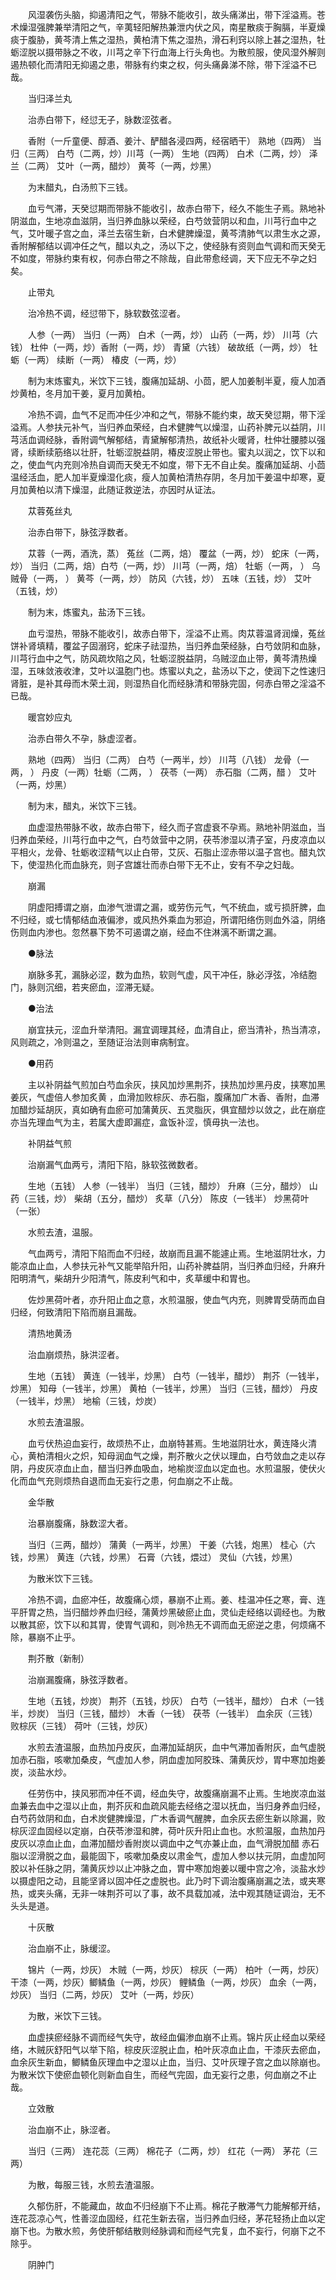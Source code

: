 <!-- { "loadSidebar": true } -->
　　风湿袭伤头脑，抑遏清阳之气，带脉不能收引，故头痛涕出，带下淫溢焉。苍术燥湿强脾兼举清阳之气，辛荑轻阳解热兼泄内伏之风，南星散痰于胸膈，半夏燥痰于腹胁，黄芩清上焦之湿热，黄柏清下焦之湿热，滑石利窍以除上甚之湿热，牡蛎涩脱以摄带脉之不收，川芎之辛下行血海上行头角也。为散煎服，使风湿外解则遏热顿化而清阳无抑遏之患，带脉有约束之权，何头痛鼻涕不除，带下淫溢不已哉。

　　当归泽兰丸

　　治赤白带下，经愆无子，脉数涩弦者。

　　香附（一斤童便、醇酒、姜汁、酽醋各浸四两，经宿晒干） 熟地（四两） 当归（三两） 白芍（二两，炒）川芎（一两） 生地（四两） 白术（二两，炒） 泽兰（二两） 艾叶（一两，醋炒） 黄芩（一两，炒黑）

　　为末醋丸，白汤煎下三钱。

　　血亏气滞，天癸愆期而带脉不能收引，故赤白带下，经久不能生子焉。熟地补阴滋血，生地凉血滋阴，当归养血脉以荣经，白芍敛营阴以和血，川芎行血中之气，艾叶暖子宫之血，泽兰去宿生新，白术健脾燥湿，黄芩清肺气以肃生水之源，香附解郁结以调冲任之气，醋以丸之，汤以下之，使经脉有资则血气调和而天癸无不如度，带脉约束有权，何赤白带之不除哉，自此带愈经调，天下应无不孕之妇矣。

　　止带丸

　　治冷热不调，经愆带下，脉软数弦涩者。

　　人参（一两） 当归（一两） 白术（一两，炒） 山药（一两，炒） 川芎（六钱） 杜仲（一两，炒）香附（一两，炒） 青黛（六钱） 破故纸（一两，炒） 牡蛎（一两） 续断（一两） 椿皮（一两，炒）

　　制为末炼蜜丸，米饮下三钱，腹痛加延胡、小茴，肥人加姜制半夏，瘦人加酒炒黄柏，冬月加干姜，夏月加黄柏。

　　冷热不调，血气不足而冲任少冲和之气，带脉不能约束，故天癸愆期，带下淫溢焉。人参扶元补气，当归养血荣经，白术健脾气以燥湿，山药补脾元以益阴，川芎活血调经脉，香附调气解郁结，青黛解郁清热，故纸补火暖肾，杜仲壮腰膝以强肾，续断续筋络以壮肝，牡蛎涩脱益阴，椿皮涩脱止带也。蜜丸以润之，饮下以和之，使血气内充则冷热自调而天癸无不如度，带下无不自止矣。腹痛加延胡、小茴温经活血，肥人加半夏燥湿化痰，瘦人加黄柏清热存阴，冬月加干姜温中却寒，夏月加黄柏以清下燥湿，此随证救逆法，亦因时从证法。

　　苁蓉菟丝丸

　　治赤白带下，脉弦浮数者。

　　苁蓉（一两，酒洗，蒸） 菟丝（二两，焙） 覆盆（一两，炒） 蛇床（一两，炒） 当归（二两，焙）白芍（一两，炒） 川芎（一两，焙） 牡蛎（一两， ） 乌贼骨（一两， ） 黄芩（一两，炒） 防风（六钱，炒） 五味（五钱，炒） 艾叶（五钱，炒）

　　制为末，炼蜜丸，盐汤下三钱。

　　血亏湿热，带脉不能收引，故赤白带下，淫溢不止焉。肉苁蓉温肾润燥，菟丝饼补肾填精，覆盆子固溺窍，蛇床子祛湿热，当归养血荣经脉，白芍敛阴和血脉，川芎行血中之气，防风疏坎陷之风，牡蛎涩脱益阴，乌贼涩血止带，黄芩清热燥湿，五味敛液收津，艾叶以温胞门也。炼蜜以丸之，盐汤以下之，使润下之性速归肾脏，是补其母而木荣土润，则湿热自化而经脉清和带脉完固，何赤白带之淫溢不已哉。

　　暖宫妙应丸

　　治赤白带久不孕，脉虚涩者。

　　熟地（四两） 当归（二两） 白芍（一两半，炒） 川芎（八钱） 龙骨（一两， ） 丹皮（一两）牡蛎（二两， ） 茯苓（一两） 赤石脂（二两，醋 ） 艾叶（一两，炒黑）

　　制为末，醋丸，米饮下三钱。

　　血虚湿热带脉不收，故赤白带下，经久而子宫虚衰不孕焉。熟地补阴滋血，当归养血荣经，川芎行血中之气，白芍敛营中之阴，茯苓渗湿以清子室，丹皮凉血以平相火，龙骨、牡蛎收涩精气以止白带，艾灰、石脂止涩赤带以温子宫也。醋丸饮下，使湿热化而血脉充，则子宫雄壮而赤白带下无不止，安有不孕之妇哉。

　　崩漏

　　阴虚阳搏谓之崩，血渗气泄谓之漏，或劳伤元气，气不统血，或亏损肝脾，血不归经，或七情郁结血液偏渗，或风热外乘血为邪迫，所谓阳络伤则血外溢，阴络伤则血内渗也。忽然暴下势不可遏谓之崩，经血不住淋漓不断谓之漏。

　　●脉法

　　崩脉多芤，漏脉必涩，数为血热，软则气虚，风干冲任，脉必浮弦，冷结胞门，脉则沉细，若夹瘀血，涩滞无疑。

　　●治法

　　崩宜扶元，涩血升举清阳。漏宜调理其经，血清自止，瘀当清补，热当清凉，风则疏之，冷则温之，至随证治法则审病制宜。

　　●用药

　　主以补阴益气煎加白芍血余灰，挟风加炒黑荆芥，挟热加炒黑丹皮，挟寒加黑姜灰，气虚倍人参加炙黄 ，血滑加败棕灰、赤石脂，腹痛加广木香、香附，血滞加醋炒延胡灰，真如确有血瘀可加蒲黄灰、五灵脂灰，俱宜醋炒以敛之，此在崩症亦当先理血气为主，若属大虚即漏症，盒饭补涩，慎毋执一法也。

　　补阴益气煎

　　治崩漏气血两亏，清阳下陷，脉软弦微数者。

　　生地（五钱） 人参（一钱半） 当归（三钱，醋炒） 升麻（三分，醋炒） 山药（三钱，炒） 柴胡（五分，醋炒） 炙草（八分） 陈皮（一钱半） 炒黑荷叶（一张）

　　水煎去渣，温服。

　　气血两亏，清阳下陷而血不归经，故崩而且漏不能遽止焉。生地滋阴壮水，力能凉血止血，人参扶元补气又能举陷升阳，山药补脾益阴，当归养血归经，升麻升阳明清气，柴胡升少阳清气，陈皮利气和中，炙草缓中和胃也。

　　佐炒黑荷叶者，亦升阳止血之意，水煎温服，使血气内充，则脾胃受荫而血自归经，何致清阳下陷而崩且漏哉。

　　清热地黄汤

　　治血崩烦热，脉洪涩者。

　　生地（五钱） 黄连（一钱半，炒黑） 白芍（一钱半，醋炒） 荆芥（一钱半，炒黑） 知母（一钱半，炒黑） 黄柏（一钱半，炒黑） 当归（三钱，醋炒） 丹皮（一钱半，炒黑） 地榆（三钱，炒炭）

　　水煎去渣温服。

　　血亏伏热迫血妄行，故烦热不止，血崩特甚焉。生地滋阴壮水，黄连降火清心，黄柏清相火之炽，知母润血气之燥，荆芥散火之伏以理血，白芍敛血之走以存阴，丹皮灰凉血止血，醋当归养血吸血，地榆炭涩血以定血也。水煎温服，使伏火化而血气充则烦热自退而血无妄行之患，何血崩之不止哉。

　　金华散

　　治暴崩腹痛，脉数涩大者。

　　当归（三两，醋炒） 蒲黄（一两半，炒黑） 干姜（六钱，炮黑） 桂心（六钱，炒黑） 黄连（六钱，炒黑） 石膏（六钱，煨过） 灵仙（六钱，炒黑）

　　为散米饮下三钱。

　　冷热不调，血瘀冲任，故腹痛心烦，暴崩不止焉。姜、桂温冲任之寒，膏、连平肝胃之热，当归醋炒养血归经，蒲黄炒黑破瘀止血，灵仙走经络以调经也。为散以散其瘀，饮下以和其胃，使胃气调和，则冷热无不调而血无瘀逆之患，何烦痛不除，暴崩不止乎。

　　荆芥散（新制）

　　治崩漏腹痛，脉弦浮数者。

　　生地（五钱，炒炭） 荆芥（五钱，炒灰） 白芍（一钱半，醋炒） 白术（一钱半，炒炭） 当归（三钱，醋炒） 木香（一钱） 茯苓（一钱半） 血余灰（三钱） 败棕灰（三钱） 荷叶（三钱，炒灰）

　　水煎去渣温服，血热加丹皮灰，血滞加延胡灰，血中气滞加香附灰，血气虚脱加赤石脂，咳嗽加桑皮，气虚加人参，阴血虚加阿胶珠、蒲黄灰炒，胃中寒加炮姜炭，淡盐水炒。

　　任劳伤中，挟风邪而冲任不调，经血失守，故腹痛崩漏不止焉。生地炭凉血滋血兼去血中之湿以止血，荆芥灰和血疏风能去经络之湿以抚血，当归身养血归经，白芍药敛阴和血，白术炭健脾燥湿，广木香调气醒脾，血余灰去瘀生新以除漏，败棕灰涩血固经以定崩，白茯苓渗湿和脾，荷叶灰升阳止血也。水煎温服，血热加丹皮灰以凉血止血，血滞加醋炒香附炭以调血中之气亦兼止血，血气滑脱加醋 赤石脂以涩滑脱之血，最能固下，咳嗽加桑皮以肃金气，虚加人参以扶元阴，血虚加阿胶以补任脉之阴，蒲黄灰炒以止冲脉之血，胃中寒加炮姜以暖中宫之冷，淡盐水炒以摄虚阳之动，且能坚肾以固冲任之虚脱也。此乃时下调治腹痛崩漏之法，或夹寒热，或夹头痛，无非一味荆芥可以了事，故不具载加减，法中观其随证调治，无不头头是道。

　　十灰散

　　治血崩不止，脉缓涩。

　　锦片（一两，炒灰） 木贼（一两，炒灰） 棕灰（一两） 柏叶（一两，炒灰） 干漆（一两，炒灰）鲫鳞鱼（一两，炒灰） 鲤鳞鱼（一两，炒灰） 血余（一两，炒灰） 当归（二两，炒灰） 艾叶（一两，炒灰）

　　为散，米饮下三钱。

　　血虚挟瘀经脉不调而经气失守，故经血偏渗血崩不止焉。锦片灰止经血以荣经络，木贼灰舒阳气以举下陷，棕皮灰涩脱止血，柏叶灰凉血止血，干漆灰去瘀血，血余灰生新血，鲫鳞鱼灰理血中之湿以止血，当归、艾叶灰理子宫之血以除崩也。为散米饮下使瘀血顿化则新血自生，而经气完固，血无妄行之患，何血崩之不止哉。

　　立效散

　　治血崩不止，脉涩者。

　　当归（三两） 连花蕊（三两） 棉花子（二两，炒） 红花（一两） 茅花（三两）

　　为散，每服三钱，水煎去渣温服。

　　久郁伤肝，不能藏血，故血不归经崩下不止焉。棉花子散滞气力能解郁开结，连花蕊凉心气，性善涩血固经，红花生新去宿，当归养血归经，茅花轻扬止血以定崩下也。为散水煎，务使肝郁结散则经脉调和而经气完复，血不妄行，何崩下之不除乎。

　　阴肿门

